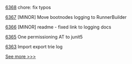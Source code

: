 
[6368](https://github.com/hyperledger/besu/pull/6368) chore: fix typos

[6367](https://github.com/hyperledger/besu/pull/6367) [MINOR] Move bootnodes logging to RunnerBuilder

[6366](https://github.com/hyperledger/besu/pull/6366) [MINOR] readme - fixed link to logging docs

[6365](https://github.com/hyperledger/besu/pull/6365) One permissioning AT to junit5

[6363](https://github.com/hyperledger/besu/pull/6363) Import export trie log


[See more >>>](https://start-here.hyperledger.org/pull-requests)
